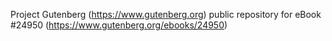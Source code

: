 Project Gutenberg (https://www.gutenberg.org) public repository for eBook #24950 (https://www.gutenberg.org/ebooks/24950)

